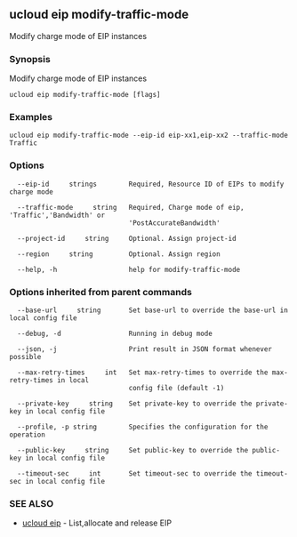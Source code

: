 

## ucloud eip modify-traffic-mode

Modify charge mode of EIP instances

### Synopsis

Modify charge mode of EIP instances

```
ucloud eip modify-traffic-mode [flags]
```

### Examples

```
ucloud eip modify-traffic-mode --eip-id eip-xx1,eip-xx2 --traffic-mode Traffic
```

### Options

```
  --eip-id     strings        Required, Resource ID of EIPs to modify charge mode 

  --traffic-mode     string   Required, Charge mode of eip, 'Traffic','Bandwidth' or
                              'PostAccurateBandwidth' 

  --project-id     string     Optional. Assign project-id 

  --region     string         Optional. Assign region 

  --help, -h                  help for modify-traffic-mode 

```

### Options inherited from parent commands

```
  --base-url     string       Set base-url to override the base-url in local config file 

  --debug, -d                 Running in debug mode 

  --json, -j                  Print result in JSON format whenever possible 

  --max-retry-times     int   Set max-retry-times to override the max-retry-times in local
                              config file (default -1) 

  --private-key     string    Set private-key to override the private-key in local config file 

  --profile, -p string        Specifies the configuration for the operation 

  --public-key     string     Set public-key to override the public-key in local config file 

  --timeout-sec     int       Set timeout-sec to override the timeout-sec in local config file 

```

### SEE ALSO

* [ucloud eip](developer/cli/cmd/ucloud/eip)	 - List,allocate and release EIP

